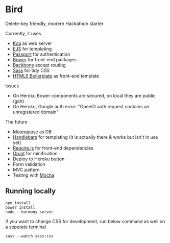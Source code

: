 Bird
===

Delete-key friendly, modern Hackathon starter

Currently, it uses
- [Koa] as web server
- [EJS] for templating
- [Passport] for authentication
- [Bower] for front-end packages
- [Backbone] except routing
- [Sass] for tidy CSS
- [HTML5 Boilerplate] as front-end template

Issues
- On Heroku Bower components are secured, on local they are public (gah)
- On Heroku, Google auth error: "OpenID auth request contains an unregistered domain"

The future
- [Moongoose] as DB
- [Handlebars] for templating (it is actually there & works but isn't in use yet)
- [Require.js] for front-end dependencies
- [Grunt] for minification
- Deploy to Heroku button
- Form validation
- MVC pattern
- Testing with [Mocha]

## Running locally
```
npm install
bower install
node --harmony server
```
If you want to change CSS for development, run below command as well on a seperate terminal
```
sass --watch sass:css
```
[Koa]:http://koajs.com/
[EJS]:http://embeddedjs.com/
[Passport]:http://passportjs.org/
[Bower]:http://bower.io/
[Moongoose]:https://github.com/learnboost/mongoose
[Mocha]:https://github.com/mochajs/mocha
[Backbone]:http://backbonejs.org/
[Handlebars]:http://handlebarsjs.com/
[HTML5 Boilerplate]:http://html5boilerplate.com/
[Require.js]:http://requirejs.org/
[Grunt]:http://gruntjs.com/
[Sass]:http://sass-lang.com/
